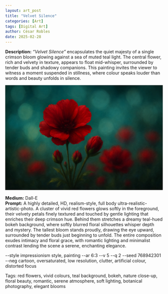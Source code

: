 ```yaml
---
layout: art_post
title: "Velvet Silence"
categories: [Art]
tags: [Digital Art]
author: César Robles
date: 2025-02-28
---
```

**Description:** *“Velvet Silence”* encapsulates the quiet majesty of a single crimson bloom glowing against a sea of muted teal light. The central flower, rich and velvety in texture, appears to float mid-whisper, surrounded by tender buds and shadowy companions. This painting invites the viewer to witness a moment suspended in stillness, where colour speaks louder than words and beauty unfolds in silence.

![Velvet Silence](/imag/digital_art/velvet_silence.jpg)

**Medium:** Dall-E\
**Prompt:** A highly detailed, HD, realism-style, full body ultra-realistic-artistic-photo. A cluster of vivid red flowers glows softly in the foreground, their velvety petals finely textured and touched by gentle lighting that enriches their deep crimson hue. Behind them stretches a dreamy teal-hued bokeh background, where softly blurred floral silhouettes whisper depth and mystery. The tallest bloom stands proudly, drawing the eye upward, surrounded by tender buds just beginning to unfold. The entire composition exudes intimacy and floral grace, with romantic lighting and minimalist contrast lending the scene a serene, enchanting elegance.

--style impressionism style, painting --ar 6:3 --v 5 --q 2 --seed 768942301 --neg cartoon, oversaturated, low resolution, clutter, artificial colour, distorted focus

Tags: red flowers, vivid colours, teal background, bokeh, nature close-up, floral beauty, romantic, serene atmosphere, soft lighting, botanical photography, elegant blooms